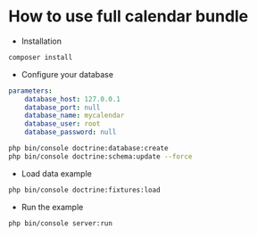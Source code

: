 How to use full calendar bundle
====================

* Installation
```bash
composer install
```

* Configure your database
```yaml
parameters:
    database_host: 127.0.0.1
    database_port: null
    database_name: mycalendar
    database_user: root
    database_password: null
```

```bash
php bin/console doctrine:database:create
php bin/console doctrine:schema:update --force
```

* Load data example 
```bash
php bin/console doctrine:fixtures:load
```

* Run the example 
```bash
php bin/console server:run
```